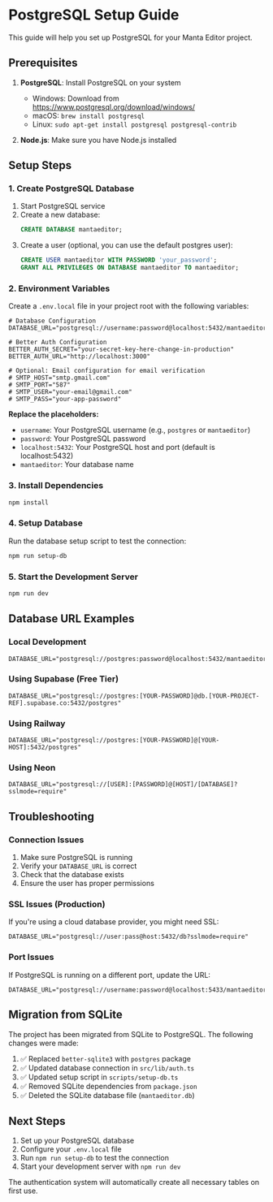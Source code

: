 # PostgreSQL Setup Guide

This guide will help you set up PostgreSQL for your Manta Editor project.

## Prerequisites

1. **PostgreSQL**: Install PostgreSQL on your system
   - Windows: Download from https://www.postgresql.org/download/windows/
   - macOS: `brew install postgresql`
   - Linux: `sudo apt-get install postgresql postgresql-contrib`

2. **Node.js**: Make sure you have Node.js installed

## Setup Steps

### 1. Create PostgreSQL Database

1. Start PostgreSQL service
2. Create a new database:
   ```sql
   CREATE DATABASE mantaeditor;
   ```
3. Create a user (optional, you can use the default postgres user):
   ```sql
   CREATE USER mantaeditor WITH PASSWORD 'your_password';
   GRANT ALL PRIVILEGES ON DATABASE mantaeditor TO mantaeditor;
   ```

### 2. Environment Variables

Create a `.env.local` file in your project root with the following variables:

```env
# Database Configuration
DATABASE_URL="postgresql://username:password@localhost:5432/mantaeditor"

# Better Auth Configuration
BETTER_AUTH_SECRET="your-secret-key-here-change-in-production"
BETTER_AUTH_URL="http://localhost:3000"

# Optional: Email configuration for email verification
# SMTP_HOST="smtp.gmail.com"
# SMTP_PORT="587"
# SMTP_USER="your-email@gmail.com"
# SMTP_PASS="your-app-password"
```

**Replace the placeholders:**
- `username`: Your PostgreSQL username (e.g., `postgres` or `mantaeditor`)
- `password`: Your PostgreSQL password
- `localhost:5432`: Your PostgreSQL host and port (default is localhost:5432)
- `mantaeditor`: Your database name

### 3. Install Dependencies

```bash
npm install
```

### 4. Setup Database

Run the database setup script to test the connection:

```bash
npm run setup-db
```

### 5. Start the Development Server

```bash
npm run dev
```

## Database URL Examples

### Local Development
```env
DATABASE_URL="postgresql://postgres:password@localhost:5432/mantaeditor"
```

### Using Supabase (Free Tier)
```env
DATABASE_URL="postgresql://postgres:[YOUR-PASSWORD]@db.[YOUR-PROJECT-REF].supabase.co:5432/postgres"
```

### Using Railway
```env
DATABASE_URL="postgresql://postgres:[YOUR-PASSWORD]@[YOUR-HOST]:5432/postgres"
```

### Using Neon
```env
DATABASE_URL="postgresql://[USER]:[PASSWORD]@[HOST]/[DATABASE]?sslmode=require"
```

## Troubleshooting

### Connection Issues
1. Make sure PostgreSQL is running
2. Verify your `DATABASE_URL` is correct
3. Check that the database exists
4. Ensure the user has proper permissions

### SSL Issues (Production)
If you're using a cloud database provider, you might need SSL:
```env
DATABASE_URL="postgresql://user:pass@host:5432/db?sslmode=require"
```

### Port Issues
If PostgreSQL is running on a different port, update the URL:
```env
DATABASE_URL="postgresql://username:password@localhost:5433/mantaeditor"
```

## Migration from SQLite

The project has been migrated from SQLite to PostgreSQL. The following changes were made:

1. ✅ Replaced `better-sqlite3` with `postgres` package
2. ✅ Updated database connection in `src/lib/auth.ts`
3. ✅ Updated setup script in `scripts/setup-db.ts`
4. ✅ Removed SQLite dependencies from `package.json`
5. ✅ Deleted the SQLite database file (`mantaeditor.db`)

## Next Steps

1. Set up your PostgreSQL database
2. Configure your `.env.local` file
3. Run `npm run setup-db` to test the connection
4. Start your development server with `npm run dev`

The authentication system will automatically create all necessary tables on first use. 